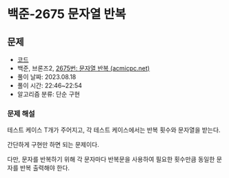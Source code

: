 # 백준-2675 문자열 반복

## 문제

- [코드](2675.cpp)
- 백준, 브론즈2, [2675번: 문자열 반복 (acmicpc.net)](https://www.acmicpc.net/problem/2675)
- 풀이 날짜: 2023.08.18
- 풀이 시간: 22:46~22:54
- 알고리즘 분류: 단순 구현

### 문제 해설

테스트 케이스 T개가 주어지고, 각 테스트 케이스에서는 반복 횟수와 문자열을 받는다.

간단하게 구현만 하면 되는 문제이다.

다만, 문자를 반복하기 위해 각 문자마다 반복문을 사용하여 필요한 횟수만큼 동일한 문자를 반복 출력해야 한다.